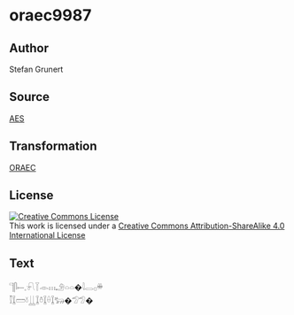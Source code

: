 # oraec9987

## Author

Stefan Grunert

## Source

[AES](https://github.com/simondschweitzer/aes)

## Transformation

[ORAEC](https://oraec.github.io/)

## License

<a rel="license" href="http://creativecommons.org/licenses/by-sa/4.0/"><img alt="Creative Commons License" style="border-width:0" src="https://i.creativecommons.org/l/by-sa/4.0/88x31.png" /></a><br />This work is licensed under a <a rel="license" href="http://creativecommons.org/licenses/by-sa/4.0/">Creative Commons Attribution-ShareAlike 4.0 International License</a>

## Text

𓊹𓋴𓍿𓈒𓍯𓇅𓁹𓏥𓄂𓏏𓏏�𓇋𓂋𓊪𓏉<br>
𓎿𓆼𓏠𓍱𓋲𓆼𓏊𓆼𓏐𓆼𓃒�𓅿𓅿�<br>
